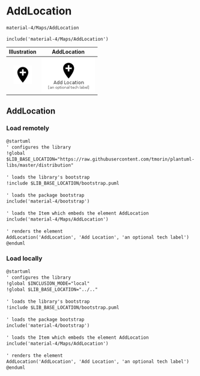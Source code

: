 # AddLocation


```text
material-4/Maps/AddLocation
```

```text
include('material-4/Maps/AddLocation')
```



| Illustration | AddLocation |
| :---: | :---: |
| ![illustration for Illustration](../../material-4/Maps/AddLocation.png) | ![illustration for AddLocation](../../material-4/Maps/AddLocation.Local.png) |




## AddLocation

### Load remotely
```plantuml
@startuml
' configures the library
!global $LIB_BASE_LOCATION="https://raw.githubusercontent.com/tmorin/plantuml-libs/master/distribution"

' loads the library's bootstrap
!include $LIB_BASE_LOCATION/bootstrap.puml

' loads the package bootstrap
include('material-4/bootstrap')

' loads the Item which embeds the element AddLocation
include('material-4/Maps/AddLocation')

' renders the element
AddLocation('AddLocation', 'Add Location', 'an optional tech label')
@enduml
```

### Load locally
```plantuml
@startuml
' configures the library
!global $INCLUSION_MODE="local"
!global $LIB_BASE_LOCATION="../.."

' loads the library's bootstrap
!include $LIB_BASE_LOCATION/bootstrap.puml

' loads the package bootstrap
include('material-4/bootstrap')

' loads the Item which embeds the element AddLocation
include('material-4/Maps/AddLocation')

' renders the element
AddLocation('AddLocation', 'Add Location', 'an optional tech label')
@enduml
```

